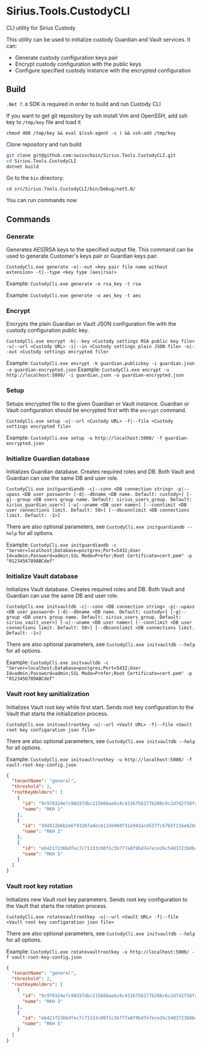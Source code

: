 # Sirius.Tools.CustodyCLI

CLI utility for Sirius Custody

This utility can be used to initialize custody Guardian and Vault services. It can:

* Generate custody configuration keys pair
* Encrypt custody configuration with the public keys
* Configure specified custody instance with the encrypted configuration

## Build

`.Net 7.0` SDK is required in order to build and run Custody CLI

If you want to get git repository by ssh install Vim and OpenSSH, add ssh key to `/tmp/key` file and load it

`chmod 400 /tmp/key && eval $(ssh-agent -s ) && ssh-add /tmp/key`

Clone repository and run build

```bash
git clone git@github.com:swisschain/Sirius.Tools.CustodyCLI.git
cd Sirius.Tools.CustodyCLI
dotnet build
```

Go to the `bin` directory:

`cd src/Sirius.Tools.CustodyCLI/bin/Debug/net5.0/`

You can run commands now

## Commands

### Generate

Generates AES|RSA keys to the specified output file. This command can be used to generate Customer's keys pair or Guardian keys pair.

`CustodyCli.exe generate -o|--out <key pair file name without extension> -t|--type <key type (aes|rsa)>`

Example: `CustodyCli.exe generate -o rsa_key -t rsa` 

Example: `CustodyCli.exe generate -o aes_key -t aes`

### Encrypt

Encrypts the plain Guardian or Vault JSON configuration file with the custody configuration public key.

`CustodyCli.exe encrypt -k|--key <Custody settings RSA public key file> -u|--url <Custody URL> -i|--in <Custody settings plain JSON file> -o|--out <Custody settings encrypted file>`

Example: `CustodyCli.exe encrypt -k guardian.publickey -i guardian.json -o guardian-encrypted.json`
Example: `CustodyCli.exe encrypt -u http://localhost:5000/ -i guardian.json -o guardian-encrypted.json`

### Setup

Setups encrypted file to the given Guardian or Vault instance. Guardian or Vault configuration should be encrypted first with the `encrypt` command.

`CustodyCli.exe setup -u|--url <Custody URL> -f|--file <Custody settings encrypted file>`

Example: `CustodyCli.exe setup -u http://localhost:5000/ -f guardian-encrypted.json`

### Initialize Guardian database

Initializes Guardian database. Creates required roles and DB. Both Vault and Guardian can use the same DB and user role.

`CustodyCli.exe initguardiandb -c|--conn <DB connection string> -p|--upass <DB user password> [-d|--dbname <DB name. Default: custody>] [-g|--group <DB users group name. Default: sirius_users_group. Default: sirius_guardian_user>] [-u|--uname <DB user name>] [--connlimit <DB user connections limit. Default: 50>] [--dbconnlimit <DB connections limit. Default: -1>]`

There are also optional parameters, see `CustodyCli.exe initguardiandb --help` for all options.

Example: `CustodyCli.exe initguardiandb -c "Server=localhost;Database=postgres;Port=5432;User Id=admin;Password=admin;SSL Mode=Prefer;Root Certificate=cert.pem" -p "0123456789ABCdef"`

### Initialize Vault database

Initializes Vault database. Creates required roles and DB. Both Vault and Guardian can use the same DB and user role.

`CustodyCli.exe initvaultdb -c|--conn <DB connection string> -p|--upass <DB user password> [-d|--dbname <DB name. Default: custody>] [-g|--group <DB users group name. Default: sirius_users_group. Default: sirius_vault_user>] [-u|--uname <DB user name>] [--connlimit <DB user connections limit. Default: 50>] [--dbconnlimit <DB connections limit. Default: -1>]`

There are also optional parameters, see `CustodyCli.exe initvaultdb --help` for all options.

Example: `CustodyCli.exe initvaultdb -c "Server=localhost;Database=postgres;Port=5432;User Id=admin;Password=admin;SSL Mode=Prefer;Root Certificate=cert.pem" -p "0123456789ABCdef"`

### Vault root key шnitialization

Initializes Vault root key while first start. Sends root key configuration to the Vault that starts the initialization process.

`CustodyCli.exe initvaultrootkey -u|--url <Vault URL> -f|--file <Vault root key configaration json file>`

There are also optional parameters, see `CustodyCli.exe initvaultdb --help` for all options.

Example: `CustodyCli.exe initvaultrootkey -u http://localhost:5000/ -f vault-root-key-config.json`

```json
{
  "tenantName": "general",
  "threshold": 2,
  "rootKeyHolders": [
    {
      "id": "9c970324e7c98d37dbc215666ae6c8c4336756177b208c6c2d7d2f58fae17dee",
      "name": "RKH 1"
    },
    {
      "id": "3dd412b6b2e6f9326fadecb11de960f31e942acd537fcb7b5f21be6204804043",
      "name": "RKH 2"
    },
    {
      "id": "eb421f2366dfec7c71333c00f1c5b777a0f9bd7e7ece26c5403723b0b4f6559a",
      "name": "RKH 5"
    }
  ]
}
```

### Vault root key rotation

Initializes new Vault root key parameters. Sends root key configuration to the Vault that starts the rotation process.

`CustodyCli.exe rotatevaultrootkey -u|--url <Vault URL> -f|--file <Vault root key configaration json file>`

There are also optional parameters, see `CustodyCli.exe initvaultdb --help` for all options.

Example: `CustodyCli.exe rotatevaultrootkey -u http://localhost:5000/ -f vault-root-key-config.json`

```json
{
  "tenantName": "general",
  "threshold": 2,
  "rootKeyHolders": [
    {
      "id": "9c970324e7c98d37dbc215666ae6c8c4336756177b208c6c2d7d2f58fae17dee",
      "name": "RKH 3"
    },
    {
      "id": "eb421f2366dfec7c71333c00f1c5b777a0f9bd7e7ece26c5403723b0b4f6559a",
      "name": "RKH 5"
    }
  ]
}
```